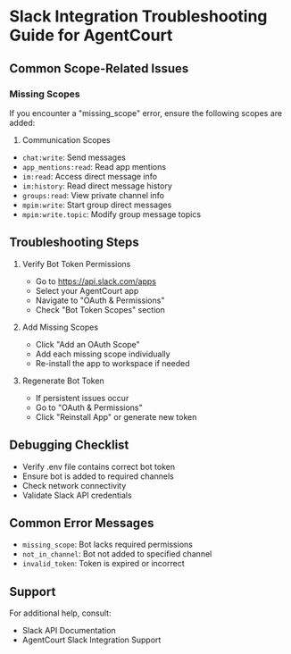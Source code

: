 # Slack Integration Troubleshooting Guide for AgentCourt

## Common Scope-Related Issues

### Missing Scopes
If you encounter a "missing_scope" error, ensure the following scopes are added:

1. Communication Scopes
- `chat:write`: Send messages
- `app_mentions:read`: Read app mentions
- `im:read`: Access direct message info
- `im:history`: Read direct message history
- `groups:read`: View private channel info
- `mpim:write`: Start group direct messages
- `mpim:write.topic`: Modify group message topics

## Troubleshooting Steps
1. Verify Bot Token Permissions
   - Go to https://api.slack.com/apps
   - Select your AgentCourt app
   - Navigate to "OAuth & Permissions"
   - Check "Bot Token Scopes" section

2. Add Missing Scopes
   - Click "Add an OAuth Scope"
   - Add each missing scope individually
   - Re-install the app to workspace if needed

3. Regenerate Bot Token
   - If persistent issues occur
   - Go to "OAuth & Permissions"
   - Click "Reinstall App" or generate new token

## Debugging Checklist
- Verify .env file contains correct bot token
- Ensure bot is added to required channels
- Check network connectivity
- Validate Slack API credentials

## Common Error Messages
- `missing_scope`: Bot lacks required permissions
- `not_in_channel`: Bot not added to specified channel
- `invalid_token`: Token is expired or incorrect

## Support
For additional help, consult:
- Slack API Documentation
- AgentCourt Slack Integration Support
